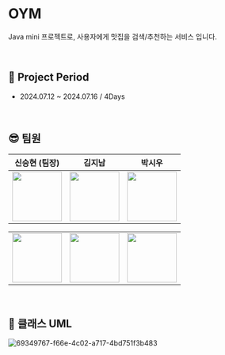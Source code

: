 # OYM
Java mini 프로젝트로, 사용자에게 맛집을 검색/추천하는 서비스 입니다.

<br>

## :mega: Project Period
- 2024.07.12 ~ 2024.07.16 / 4Days

<br>

## :sunglasses: 팀원

| 신승현 (팀장) | 김지남 | 박시우 | 
|:----------:|:----------:|:----------:|
|[<img src ="https://avatars.githubusercontent.com/u/59863297?v=4" width=100px>](https://github.com/Shin-seung-hyun)| [<img src ="https://avatars.githubusercontent.com/u/71127157?v=4" width=100px>](https://github.com/garubi04)|[<img src ="https://avatars.githubusercontent.com/u/106645091?v=4" width=100px>](https://github.com/passing7by)|

|  |  |  | 
|:----------:|:----------:|:----------:|
|[<img src ="https://avatars.githubusercontent.com/u/59863297?v=4" width=100px>](https://github.com/Shin-seung-hyun)| [<img src ="https://avatars.githubusercontent.com/u/71127157?v=4" width=100px>](https://github.com/garubi04)|[<img src ="https://avatars.githubusercontent.com/u/106645091?v=4" width=100px>](https://github.com/passing7by)|

<br>

## :pushpin: 클래스 UML
![69349767-f66e-4c02-a717-4bd751f3b483](https://github.com/user-attachments/assets/a92fe676-0c7b-4478-986a-0735544bcbc6)
